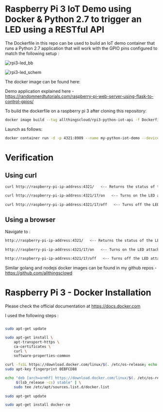 # Raspberry Pi 3 IoT Demo using Docker &amp; Python 2.7 to trigger an LED using a RESTful API

The Dockerfile in this repo can be used to build an IoT demo container that runs a Python 2.7 application that will work with the GPIO pins configured to match the following setup :

![rpi3-led_bb](https://user-images.githubusercontent.com/9472095/36993912-600b37ba-20a7-11e8-853b-b725fee25233.png)

![rpi3-led_schem](https://user-images.githubusercontent.com/9472095/36993928-6b45df4a-20a7-11e8-9e82-a22889daa803.png)

The docker image can be found here: 

Demo application explained here - https://randomnerdtutorials.com/raspberry-pi-web-server-using-flask-to-control-gpios/

To build the dockerfile on a raspberry pi 3 after cloning this repository: 
```bash
docker image build --tag allthingscloud/rpi3-python-iot-api -f Dockerfile . 
```

Launch as follows:
```bash
docker container run -d -p 4321:8989 --name my-python-iot-demo --device /dev/gpiomem allthingscloud/rpi3-python-iot-api
```
# Verification
## Using curl
```bash
curl http://raspberry-pi-ip-address:4321/   <-- Returns the status of the LED
						  
curl http://raspberry-pi-ip-address:4321/17/on   <-- Turns on the LED attached to GPIO17 and Returns a json status response
						       
curl http://raspberry-pi-ip-address:4321/17/off   <-- Turns off the LED attached to GPIO17 and Returns a json status response
```
							
							
## Using a browser
Navigate to :
```bash
http://raspberry-pi-ip-address:4321/   <-- Returns the status of the LED
					     
http://raspberry-pi-ip-address:4321/17/on   <-- Turns on the LED attached to GPIO17 and Returns a json status response
						  
http://raspberry-pi-ip-address:4321/17/off   <-- Turns off the LED attached to GPIO17 and Returns a json status response
```


Similar golang and nodejs docker images can be found in my github repos - https://github.com/allthingsclowd

# Raspberry Pi 3 - Docker Installation
Please check the official documentation at https://docs.docker.com

I used the following steps :

```bash

sudo apt-get update

sudo apt-get install \
    apt-transport-https \
    ca-certificates \
    curl \
    software-properties-common
	
curl -fsSL https://download.docker.com/linux/$(. /etc/os-release; echo "$ID")/gpg | sudo apt-key add -
sudo apt-key fingerprint 0EBFCD88

echo "deb [arch=armhf] https://download.docker.com/linux/$(. /etc/os-release; echo "$ID") \
     $(lsb_release -cs) stable" | \
    sudo tee /etc/apt/sources.list.d/docker.list   
   
sudo apt-get update

sudo apt-get install docker-ce

```

